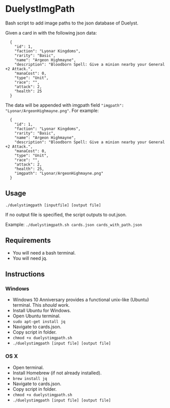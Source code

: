 # DuelystImgPath
Bash script to add image paths to the json database of Duelyst.

Given a card in with the following json data:
```
  {
    "id": 1,
    "faction": "Lyonar Kingdoms",
    "rarity": "Basic",
    "name": "Argeon Highmayne",
    "description": "Bloodborn Spell: Give a minion nearby your General +2 Attack.",
    "manaCost": 0,
    "type": "Unit",
    "race": "",
    "attack": 2,
    "health": 25
  }
```

The data will be appended with imgpath field `"imgpath": "Lyonar/ArgeonHighmayne.png"`.
For example:
```
  {
    "id": 1,
    "faction": "Lyonar Kingdoms",
    "rarity": "Basic",
    "name": "Argeon Highmayne",
    "description": "Bloodborn Spell: Give a minion nearby your General +2 Attack.",
    "manaCost": 0,
    "type": "Unit",
    "race": "",
    "attack": 2,
    "health": 25,
    "imgpath": "Lyonar/ArgeonHighmayne.png"
  }
```

## Usage
`./duelystimgpath [inputfile] [output file]`

If no output file is specified, the script outputs to out.json.

Example: `./duelystimgpath.sh cards.json cards_with_path.json`

## Requirements
- You will need a bash terminal. 
- You will need jq.

## Instructions
### Windows
- Windows 10 Anniversary provides a functional unix-like (Ubuntu) terminal. This *should* work.
- Install Ubuntu for Windows.
- Open Ubuntu terminal.
- `sudo apt-get install jq`
- Navigate to cards.json.
- Copy script in folder.
- `chmod +x duelystimgpath.sh`
- `./duelystimgpath [input file] [output file]`

### OS X
- Open terminal.
- Install Homebrew (if not already installed).
- `brew install jq`
- Navigate to cards.json.
- Copy script in folder.
- `chmod +x duelystimgpath.sh`
- `./duelystimgpath [input file] [output file]`
